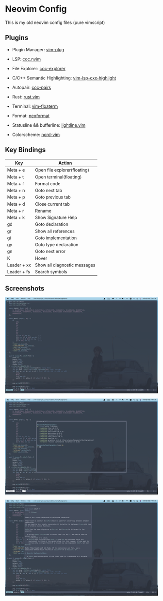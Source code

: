 # Neovim Config

This is my old neovim config files (pure vimscript)

## Plugins

* Plugin Manager: [vim-plug](https://github.com/junegunn/vim-plug)

* LSP: [coc.nvim](https://github.com/neoclide/coc.nvim)

* File Explorer: [coc-explorer](https://github.com/weirongxu/coc-explorer)
* C/C++ Semantic Highlighting: [vim-lsp-cxx-highlight](https://github.com/jackguo380/vim-lsp-cxx-highlight)
* Autopair: [coc-pairs](https://github.com/neoclide/coc-pairs)
* Rust: [rust.vim](https://github.com/rust-lang/rust.vim)
* Terminal: [vim-floaterm](https://github.com/voldikss/vim-floaterm)
* Format: [neoformat](https://github.com/sbdchd/neoformat)
* Statusline && bufferline: [lightline.vim](https://github.com/itchyny/lightline.vim)
* Colorscheme: [nord-vim](https://github.com/arcticicestudio/nord-vim)

## Key Bindings

| Key         | Action                       |
| ----------- | ---------------------------- |
| Meta + e    | Open file explorer(floating) |
| Meta + t    | Open terminal(floating)      |
| Meta + f    | Format code                  |
| Meta + n    | Goto next tab                |
| Meta + p    | Goto previous tab            |
| Meta + d    | Close current tab            |
| Meta + r    | Rename                       |
| Meta + k    | Show Signature Help          |
| gd          | Goto declaration             |
| gr          | Show all references          |
| gi          | Goto implementation          |
| gy          | Goto type declaration        |
| gn          | Goto next error              |
| K           | Hover                        |
| Leader + xx | Show all diagnostic messages |
| Leader + fs | Search symbols               |

## Screenshots

![](../../img/nvim-normal.png)

![](../../img/nvim-floaterm.png)

![](../../img/nvim-hover.png)

